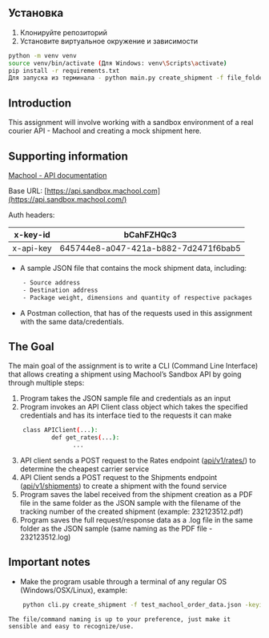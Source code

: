 ## Установка

1. Клонируйте репозиторий
2. Установите виртуальное окружение и зависимости

```sh
python -m venv venv
source venv/bin/activate (Для Windows: venv\Scripts\activate)
pip install -r requirements.txt
Для запуска из терминала - python main.py create_shipment -f file_folder/test_machool_order_data.json -keyid bCahFZHQc3 -apikey 645744e8-a047-421a-b882-7d2471f6bab5
```


## Introduction

This assignment will involve working with a sandbox environment of a real courier API - Machool and creating a mock shipment here.

## Supporting information

[Machool - API documentation](https://api.machool.com/external/docs)

Base URL:  [https://api.sandbox.machool.com](https://api.sandbox.machool.com/)

Auth headers:

| x-key-id | bCahFZHQc3 |
| --- | --- |
| x-api-key | 645744e8-a047-421a-b882-7d2471f6bab5 |
- A sample JSON file that contains the mock shipment data, including:

```sh
    - Source address
    - Destination address
    - Package weight, dimensions and quantity of respective packages
```

- A Postman collection, that has of the requests used in this assignment with the same data/credentials.
    

## The Goal

The main goal of the assignment is to write a CLI (Command Line Interface) that allows creating a shipment using Machool’s Sandbox API by going through multiple steps:

1. Program takes the JSON sample file and credentials as an input
2. Program invokes an API Client class object which takes the specified credentials and has its interface tied to the requests it can make
    
```sh
    class APIClient(...):
    		def get_rates(...):
    			  ...
```
    
3. API client sends a POST request to the Rates endpoint ([api/v1/rates/](https://api.machool.com/external/docs#/Rates/RatesController_getRatesV1)) to determine the cheapest carrier service
4. API Client sends a POST request to the Shipments endpoint ([api/v1/shipments](https://api.machool.com/external/docs#/Shipments/ShipmentsController_createShipment)) to create a shipment with the found service
5. Program saves the label received from the shipment creation as a PDF file in the same folder as the JSON sample with the filename of the tracking number of the created shipment (example: 232123512.pdf)
6. Program saves the full request/response data as a .log file in the same folder as the JSON sample (same naming as the PDF file - 232123512.log)

## Important notes

- Make the program usable through a terminal of any regular OS (Windows/OSX/Linux), example:
    
```sh
    python cli.py create_shipment -f test_machool_order_data.json -keyid <KEY-ID> -api-key <API-KEY>
```
    
    The file/command naming is up to your preference, just make it sensible and easy to recognize/use.